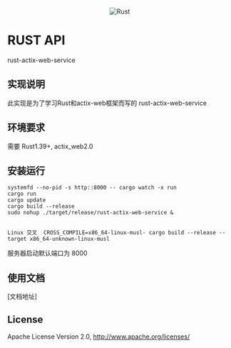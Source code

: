 <br>

<p align="center">
<img src="https://actix.rs/img/logo-large.png" alt="Rust">
</p>


# RUST API
rust-actix-web-service

## 实现说明
此实现是为了学习Rust和actix-web框架而写的
rust-actix-web-service

## 环境要求

需要 Rust1.39+, actix_web2.0

## 安装运行

```shell
systemfd --no-pid -s http::8000 -- cargo watch -x run
cargo run
cargo update
cargo build --release
sudo nohup ./target/release/rust-actix-web-service &


Linux 交叉  CROSS_COMPILE=x86_64-linux-musl- cargo build --release --target x86_64-unknown-linux-musl
```
服务器启动默认端口为 8000

## 使用文档

[文档地址]

## License

Apache License Version 2.0, http://www.apache.org/licenses/